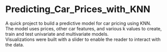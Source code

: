 # Predicting_Car_Prices_with_KNN
A quick project to build a predictive model for car pricing using KNN.  
The model uses prices, other car features, and various k values to create, train and test univariate and multivariate models.  
Visualizations were built with a slider to enable the reader to interact with the data.
